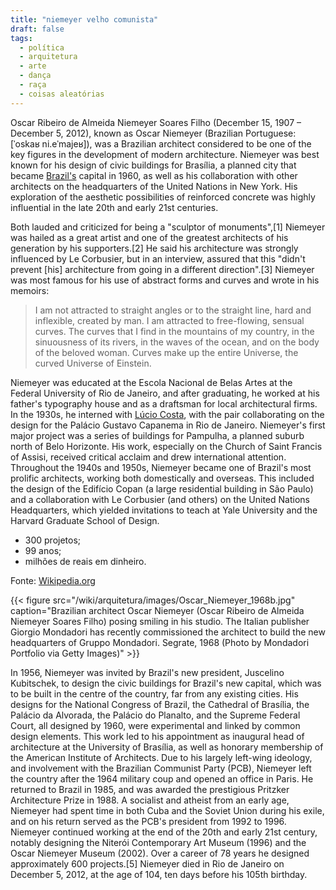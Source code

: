 ```yaml
---
title: "niemeyer velho comunista"
draft: false
tags:
  - política
  - arquitetura
  - arte
  - dança
  - raça
  - coisas aleatórias
---
```


Oscar Ribeiro de Almeida Niemeyer Soares Filho (December 15, 1907 – December 5, 2012), known as Oscar Niemeyer (Brazilian Portuguese: [ˈoskaʁ ni.eˈmajeʁ]), was a Brazilian architect considered to be one of the key figures in the development of modern architecture. Niemeyer was best known for his design of civic buildings for Brasília, a planned city that became [Brazil's](https://en.wikipedia.org/wiki/Oscar_Niemeyer) capital in 1960, as well as his collaboration with other architects on the headquarters of the United Nations in New York. His exploration of the aesthetic possibilities of reinforced concrete was highly influential in the late 20th and early 21st centuries.

Both lauded and criticized for being a "sculptor of monuments",[1] Niemeyer was hailed as a great artist and one of the greatest architects of his generation by his supporters.[2] He said his architecture was strongly influenced by Le Corbusier, but in an interview, assured that this "didn't prevent [his] architecture from going in a different direction".[3] Niemeyer was most famous for his use of abstract forms and curves and wrote in his memoirs:

> I am not attracted to straight angles or to the straight line, hard and inflexible, created by man. I am attracted to free-flowing, sensual curves. The curves that I find in the mountains of my country, in the sinuousness of its rivers, in the waves of the ocean, and on the body of the beloved woman. Curves make up the entire Universe, the curved Universe of Einstein.

Niemeyer was educated at the Escola Nacional de Belas Artes at the Federal University of Rio de Janeiro, and after graduating, he worked at his father's typography house and as a draftsman for local architectural firms. In the 1930s, he interned with [Lúcio Costa](https://en.wikipedia.org/wiki/Oscar_Niemeyer), with the pair collaborating on the design for the Palácio Gustavo Capanema in Rio de Janeiro. Niemeyer's first major project was a series of buildings for Pampulha, a planned suburb north of Belo Horizonte. His work, especially on the Church of Saint Francis of Assisi, received critical acclaim and drew international attention. Throughout the 1940s and 1950s, Niemeyer became one of Brazil's most prolific architects, working both domestically and overseas. This included the design of the Edifício Copan (a large residential building in São Paulo) and a collaboration with Le Corbusier (and others) on the United Nations Headquarters, which yielded invitations to teach at Yale University and the Harvard Graduate School of Design.

  + 300 projetos;
  + 99 anos;
  + milhões de reais em dinheiro.

Fonte: [Wikipedia.org](https://en.wikipedia.org/wiki/Oscar_Niemeyer)

{{< figure src="/wiki/arquitetura/images/Oscar_Niemeyer_1968b.jpg" caption="Brazilian architect Oscar Niemeyer (Oscar Ribeiro de Almeida Niemeyer Soares Filho) posing smiling in his studio. The Italian publisher Giorgio Mondadori has recently commissioned the architect to build the new headquarters of Gruppo Mondadori. Segrate, 1968 (Photo by Mondadori Portfolio via Getty Images)" >}}

In 1956, Niemeyer was invited by Brazil's new president, Juscelino Kubitschek, to design the civic buildings for Brazil's new capital, which was to be built in the centre of the country, far from any existing cities. His designs for the National Congress of Brazil, the Cathedral of Brasília, the Palácio da Alvorada, the Palácio do Planalto, and the Supreme Federal Court, all designed by 1960, were experimental and linked by common design elements. This work led to his appointment as inaugural head of architecture at the University of Brasília, as well as honorary membership of the American Institute of Architects. Due to his largely left-wing ideology, and involvement with the Brazilian Communist Party (PCB), Niemeyer left the country after the 1964 military coup and opened an office in Paris. He returned to Brazil in 1985, and was awarded the prestigious Pritzker Architecture Prize in 1988. A socialist and atheist from an early age, Niemeyer had spent time in both Cuba and the Soviet Union during his exile, and on his return served as the PCB's president from 1992 to 1996. Niemeyer continued working at the end of the 20th and early 21st century, notably designing the Niterói Contemporary Art Museum (1996) and the Oscar Niemeyer Museum (2002). Over a career of 78 years he designed approximately 600 projects.[5] Niemeyer died in Rio de Janeiro on December 5, 2012, at the age of 104, ten days before his 105th birthday.
